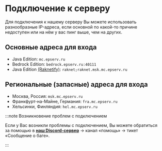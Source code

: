 # Подключение к серверу

Для подключения к нашему серверу Вы можете использовать разнообразные IP-адреса, если основной по какой-то причине недоступен или на нём у вас пинг выше, чем на других.

## Основные адреса для входа

- Java Edition: `mc.epserv.ru`
- Bedrock Edition: `bedrock.epserv.ru:40111`
- Java Edition [(Raknetify)](https://modrinth.com/plugin/raknetify): `raknet;raknet.msk.mc.epserv.ru`

## Региональные (запасные) адреса для входа

- Москва, Россия: `msk.mc.epserv.ru`
- Франкфурт-на-Майне, Германия: `fra.mc.epserv.ru`
- Хельсинки, Финляндия: `hel.mc.epserv.ru`

:::note Возникновение проблем с подключением

Если у Вас возникли проблемы с подключением, Вы можете обратиться за помощью в **[наш Discord-сервер](https://discord.gg/epserv)** → канал «помощь» → тикет «Сообщение о баге».

:::
